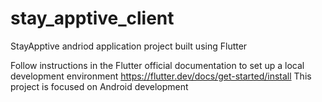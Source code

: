 # stay_apptive_client

StayApptive andriod application project built using Flutter

Follow instructions in the Flutter official documentation to set up a local development environment
https://flutter.dev/docs/get-started/install
This project is focused on Android development
